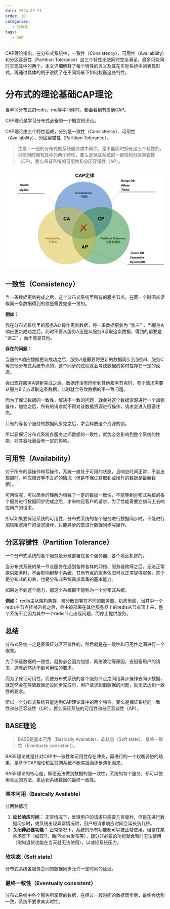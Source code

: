 ```yaml
---
date: 2024-09-21
order: 10
categories:
   - 分布式
tags:
   - CAP
---
```


CAP理论指出，在分布式系统中，一致性（Consistency）、可用性（Availability）和分区容忍性（Partition Tolerance）这三个特性无法同时完全满足，最多只能同时实现其中的两个。本文详细解释了每个特性的含义及其在实际系统中的表现形式，再通过具体的例子说明了在不同场景下如何权衡这些特性。

<!-- more -->

# 分布式的理论基础CAP理论

当学习分布式的redis、mq等中间件时，都会看到有提到CAP。

CAP理论是学习分布式必备的一个概念知识点。

CAP理论由三个特性组成，分别是一致性（Consistency）、可用性（Availability）、分区容错性（Partition Tolerance）。

> 注意：一般的分布式的系统服务或中间件，是不能同时拥有这三个特性的，只能同时拥有其中的两个特性，要么是保证系统的一致性和分区容错性（CP），要么保证系统的可用性和分区容错性（AP）。



![cap](images/cap.png)



## 一致性（Consistency）

当一条数据更新完成之后，这个分布式系统里所有的服务节点，在同一个时间点读取同一条数据得到的信是需要完全一致的。

**例如：**

 我在分布式系统里的服务A处操作更新数据，将一条数据更新为 “张三” ，当服务A响应更新成功之后，此时不管从服务A还是从服务B读取这条数据，得到的都要是 ”张三“ ，而不能是其他。

**存在的问题：** 

当服务A响应数据更新成功之后，服务A是需要将更新的数据同步到服务B、服务C等其他分布式系统节点的，这个同步的过程就会导致数据的实时性存在一定的延迟。

会出现在服务A更新完成之后，数据还没有同步到其他服务节点时，有个请求需要从服务B节点读取这条数据，此时就会导致数据的不一致问题。

而为了保证数据的一致性，解决不一致的问题，就会对这个数据资源进行一个加锁操作，加锁之后，所有的请求就不得对该数据资源进行操作，请求会进入阻塞状态。

只有的等各个服务的数据同步完之后，才会释放这个资源的锁。

所以要保证分布式系统各服务之间数据的一致性，就势必会影响到整个系统的性能，对其吞吐量会有一定的影响。



## 可用性（Availability）

对于所有的读操作和写操作，系统一直处于可用的状态，且响应时间正常，不会出现超时，响应错误等不友好的情况（但是不保证获取到或操作的数据是最新数据）。

可用性呢，可以简单的理解为牺牲了一定的数据一致性，不能等到分布式系统的各个服务进行数据同步完成之后，才来响应客户的请求，为了性能需要立刻马上去响应用户的请求。

所以如果要保证系统的可用性，分布式系统的各个服务进行数据同步时，不能进行加锁阻塞用户的请求操作，只能异步的去进行数据同步写操作。



## 分区容错性（Partition Tolerance）

一个分布式系统的各个服务是分散部署在各个服务器、各个地区机房的。

当分布式系统的某一节点服务在遇到各种各样的网络、服务器故障之后，无法正常提供服务时，不会影响到整个系统，其他节点的服务依旧可以正常提供服务，这个是分布式的初衷，也是分布式系统需求具备的基本能力。

如果达不到这个能力，那这个系统都不能称为一个分布式系统。

**例如：** redis主从架构集群，被分散部署在不同的服务器、机房里面，当其中一个redis主节点挂掉宕机之后，会由被部署在其他服务器上的redis从节点顶上来，整个系统不会因为其中一个redis节点出现问题，而停止提供服务。



## 总结

分布式系统一定是要保证分区容错性的，然后就是在一致性和可用性之间进行一个取舍。

为了保证数据的一致性，就势必会因为加锁、网络波动等原因，去阻塞用户的请求，这就必然达不到可用性的要求。

而为了保证可用性，而使分布式系统的各个服务节点之间用异步操作去同步数据，就定然会在导致数据还没同步完成时，用户请求到旧数据的问题，就无法达到一致性的要求。

所以一个分布式系统只能达到CAP理论其中的两个特性，要么是保证系统的一致性和分区容错性（CP），要么保证系统的可用性和分区容错性（AP）。



## BASE理论

> BASE是基本可用（Basically Available）、软状态（Soft state）、最终一致性（Eventually consistent）。

BASE理论就是针对CAP中一致性和可用性存在冲突，而进行的一个权衡妥协的结果，是基于CAP理论和互联网系统不断实践而逐步演化而来。

BASE理论的核心是，即便无法做到数据的强一致性，系统的每个服务，都可以使用合适的方法，来达到系统数据的最终一致性。

### 基本可用（Basically Available）

分两种情况

1.  **延长响应时间：** 正常情况下，处理用户的请求只需要几百毫秒，但是在进行数据同步时，或系统出现异常情况时，用户的请求响应时间会延长到几秒。
2.  **关闭非必要功能：** 正常情况下，系统的所有功能都可以被正常使用，但是在某些场景下（如双11、新iPhone发布等），部分非必要的功能就会暂时无法使用（例如退货功能在当天就无法使用），以减轻系统压力。

### 软状态（Soft state）

分布式系统各服务之间的数据同步允许一定时间的延迟。

### 最终一致性（Eventually consistent）

分布式系统中各个服务所掌管的数据，在经过一段时间的数据同步后，最终会达到一致，系统不要求其实时性。

